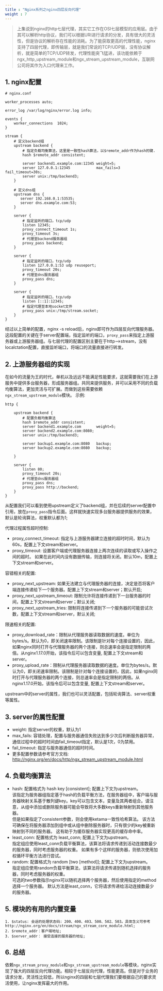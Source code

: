 ```yaml
---
title : "Nginx系列之nginx四层反向代理"
weight : 7 
---
```


> 上集说到nginx的http七层代理，其实它工作在OSI七层模型的应用层。由于其可以解析http协议，我们可以根据URI进行请求的分发，具有很大的灵活性，但是协议的解析存在性能的消耗。为了能获取更高的代理性能，nginx支持了四层代理，即传输层，就是我们常说的TCP/UDP层，没有协议解析，就是简单的TCP/UDP转发，代理性能突飞猛进，该功能依赖于ngx_http_upstream_module和ngx_stream_upstream_module，互联网公司将其作为入口代理来工作。

## 1. nginx配置 

```shell
# nginx.conf

worker_processes auto;

error_log /var/log/nginx/error.log info;

events {
    worker_connections  1024;
}

stream {
    # 定义backend组
    upstream backend {
        # 指定负载均衡算法，这里是一致性hash算法，以$remote_addr作为hash的键.
        hash $remote_addr consistent;

        server backend1.example.com:12345 weight=5;
        server 127.0.0.1:12345            max_fails=3 fail_timeout=30s;
        server unix:/tmp/backend3;
    }

    # 定义dns组
    upstream dns {
       server 192.168.0.1:53535;
       server dns.example.com:53;
    }

    server {
        # 指定监听的端口，tcp/udp
        listen 12345;
        proxy_connect_timeout 1s;
        proxy_timeout 3s;
        # 代理至backend服务器组
        proxy_pass backend;
    }

    server {
        # 指定监听的端口，tcp/udp
        listen 127.0.0.1:53 udp reuseport;
        proxy_timeout 20s;
        # 代理至dns服务器组
        proxy_pass dns;
    }

    server {
        # 指定监听的端口，tcp/udp
        listen [::1]:12345;
        # 指定代理至本地socket文件
        proxy_pass unix:/tmp/stream.socket;
    }
}
```
经过以上简单的配置，nginx -s reload后，nginx即可作为四层反向代理服务器。这段配置的关键在于server配置端，指定监听的端口，`proxy_pass`来指定上游服务器或上游服务器组。与七层代理的配置区别主要在于http-->stream，没有localctation配置，直接监听端口，将端口的流量直接进行转发。

## 2. 上游服务器组的实现
在如今的流量为王的时代，单机以及远远不能满足性能要求，这就需要我们在上游服务中提供多台服务器，形成服务器组。共同来提供服务，并可以采用不同的负载均衡算法，更加灵活与可扩展。而做到这些需要依赖`ngx_stream_upstream_module`模块。
示例:
```shell
http {

    upstream backend {
        # 配置负载均衡算法
        hash $remote_addr consistent;
        server backend1.example.com       weight=5;
        server backend2.example.com:8080;
        server unix:/tmp/backend3;

        server backup1.example.com:8080   backup;
        server backup2.example.com:8080   backup;

    }

    server {
        listen 80;
        proxy_timeout 20s;
        # 代理至dns服务器组
        proxy_pass dns;
        proxy_pass http://backend;
    }
}

```
从配置我们可以看到使用upstream定义了backend组，并在后续的server配置中引用，放在`proxy_pass`指令后面。这样就快速实现多台服务器提供服务的效果，默认是轮询算法，权重默认都为1;   

代理过程属性超时控制:  
* proxy_connect_timeout: 指定与上游服务器建立连接的超时时间，默认为60s，配置上下文stream和server。
* proxy_timeout: 设置客户端或代理服务器连接上两次连续的读取或写入操作之间的超时。 如果在此时间内没有数据传输，则连接将关闭。默认10m，配置上下文stream和server。  

容错相关的配置:  
* proxy_next_upstream: 如果无法建立与代理服务器的连接，决定是否将客户端连接传递给下一个服务器。配置上下文stream和server；默认开启;   
* proxy_next_upstream_timeout: 限制允许将连接传递到下一台服务器的时间，配置上下文stream和server；默认关闭; 
* proxy_next_upstream_tries: 限制将连接传递到下一个服务器的可能尝试次数，配置上下文stream和server，默认关闭;   

限速相关的配置:    
* proxy_download_rate：限制从代理服务器读取数据的速度。单位为bytes/s。默认为0，即关闭速率限制。该限制是针对每个连接设置的，因此，如果nginx同时打开与代理服务器的两个连接，则总速率会是指定限制的两倍。从nginx1.17.0开始，该指令后可以包含变量, 配置上下文stream和server。 
* proxy_upload_rate：限制从代理服务器读取数据的速度。单位为bytes/s。默认为0，即关闭速率限制。该限制是针对每个连接设置的，因此，如果nginx同时打开与代理服务器的两个连接，则总速率会是指定限制的两倍。从nginx1.17.0开始，该指令后可以包含变量, 配置上下文stream和server。   

upstream中的server的属性，我们也可以灵活配置，包括轮询算法、server权重等属性。  

## 3. server的属性配置
* weight: 指定server的权重，默认为1
* max_fails: 容错处理，配置与服务器通信失败达到多少次后判断服务器异常，通信过程中的超时时间由fail_timeout指定，默认是1次，0为禁用。
* fail_timeout: 指定与服务器通信的超时时间。
* 更多配置参数请参考官方文档: http://nginx.org/en/docs/http/ngx_stream_upstream_module.html

## 4. 负载均衡算法
* hash: 配置格式为 hash key [consistent]; 配置上下文为upstream。  
该指定为服务器组指定基于hash的负载平衡方法，在服务器组中，客户端与服务器映射关系基于散列键key。key可以包含文本，变量及其两者组合。请注意，从组中添加或删除服务器可能会导致将大多数keys重新映射到其他服务器。  
但是如果指定了consistent参数，则会使用ketama一致性哈希算法。 该方法可确保在将服务器添加到组中或从组中删除服务器时，只有很少的key被重新映射到不同的服务器。 这有助于为缓存服务器实现更高的缓存命中率。
* least_conn: 配置格式为 least_conn; 配置上下文为upstream。   
指定组应使用least_conn负载平衡算法，该算法将请求传递到活动连接数最少的服务器，同时考虑服务器的权重。 如果有多个这样的服务器，则依次使用加权循环平衡方法进行尝试。  
* random: 配置格式为 random [two [method]]; 配置上下文为upstream。  
指定组应使用random负载平衡算法，该算法将请求传递到随机选择的服务器，同时考虑服务器的权重。  
可选的two参数指示nginx可以随机选择两个服务器，然后使用指定的method选择一个服务器。 默认方法是least_conn，它将请求传递给活动连接数最少的服务器。  

## 5. 模块的有用的内置变量
```shell
1. $status: 会话的处理状态码: 200、400、403、500、502、503。具体含义可参考http://nginx.org/en/docs/stream/ngx_stream_core_module.html;
2. $remote_addr：客户端地址;
3. $server_addr： 接受连接的服务器的地址;
```

## 6. 总结
依赖`ngx_stream_proxy_module`和`ngx_stream_upstream_module`等模块，nginx实现了强大的四层反向代理功能。相较于七层反向代理，性能更高。但是对于业务的请求分发，灵活性比较低，所以nginx的四层和七层代理我们要根据自己的要求灵活使用，让nginx发挥最大的作用。

